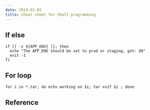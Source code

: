 ```yaml
---
date: 2019-01-02
title: Cheat sheet for Shell programming
---
```


## If else
```
if [[ -z ${APP_ENV} ]]; then
  echo "The APP_ENV should be set to prod or staging, got: $0"
  exit -1
fi
```  

## For loop
```
for i in *.tar; do echo working on $i; tar xvzf $i ; done
```

## Reference


